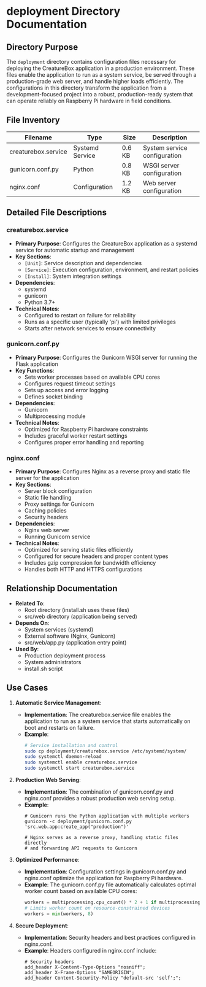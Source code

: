 # deployment Directory Documentation

## Directory Purpose
The `deployment` directory contains configuration files necessary for deploying the CreatureBox application in a production environment. These files enable the application to run as a system service, be served through a production-grade web server, and handle higher loads efficiently. The configurations in this directory transform the application from a development-focused project into a robust, production-ready system that can operate reliably on Raspberry Pi hardware in field conditions.

## File Inventory
| Filename | Type | Size | Description |
|----------|------|------|-------------|
| creaturebox.service | Systemd Service | 0.6 KB | System service configuration |
| gunicorn.conf.py | Python | 0.8 KB | WSGI server configuration |
| nginx.conf | Configuration | 1.2 KB | Web server configuration |

## Detailed File Descriptions

### creaturebox.service
- **Primary Purpose**: Configures the CreatureBox application as a systemd service for automatic startup and management
- **Key Sections**:
  * `[Unit]`: Service description and dependencies
  * `[Service]`: Execution configuration, environment, and restart policies
  * `[Install]`: System integration settings
- **Dependencies**:
  * systemd
  * gunicorn
  * Python 3.7+
- **Technical Notes**: 
  * Configured to restart on failure for reliability
  * Runs as a specific user (typically 'pi') with limited privileges
  * Starts after network services to ensure connectivity

### gunicorn.conf.py
- **Primary Purpose**: Configures the Gunicorn WSGI server for running the Flask application
- **Key Functions**:
  * Sets worker processes based on available CPU cores
  * Configures request timeout settings
  * Sets up access and error logging
  * Defines socket binding
- **Dependencies**:
  * Gunicorn
  * Multiprocessing module
- **Technical Notes**:
  * Optimized for Raspberry Pi hardware constraints
  * Includes graceful worker restart settings
  * Configures proper error handling and reporting

### nginx.conf
- **Primary Purpose**: Configures Nginx as a reverse proxy and static file server for the application
- **Key Sections**:
  * Server block configuration
  * Static file handling
  * Proxy settings for Gunicorn
  * Caching policies
  * Security headers
- **Dependencies**:
  * Nginx web server
  * Running Gunicorn service
- **Technical Notes**:
  * Optimized for serving static files efficiently
  * Configured for secure headers and proper content types
  * Includes gzip compression for bandwidth efficiency
  * Handles both HTTP and HTTPS configurations

## Relationship Documentation
- **Related To**:
  * Root directory (install.sh uses these files)
  * src/web directory (application being served)
- **Depends On**:
  * System services (systemd)
  * External software (Nginx, Gunicorn)
  * src/web/app.py (application entry point)
- **Used By**:
  * Production deployment process
  * System administrators
  * install.sh script

## Use Cases
1. **Automatic Service Management**:
   - **Implementation**: The creaturebox.service file enables the application to run as a system service that starts automatically on boot and restarts on failure.
   - **Example**: 
     ```bash
     # Service installation and control
     sudo cp deployment/creaturebox.service /etc/systemd/system/
     sudo systemctl daemon-reload
     sudo systemctl enable creaturebox.service
     sudo systemctl start creaturebox.service
     ```

2. **Production Web Serving**:
   - **Implementation**: The combination of gunicorn.conf.py and nginx.conf provides a robust production web serving setup.
   - **Example**: 
     ```
     # Gunicorn runs the Python application with multiple workers
     gunicorn -c deployment/gunicorn.conf.py 'src.web.app:create_app("production")'
     
     # Nginx serves as a reverse proxy, handling static files directly
     # and forwarding API requests to Gunicorn
     ```

3. **Optimized Performance**:
   - **Implementation**: Configuration settings in gunicorn.conf.py and nginx.conf optimize the application for Raspberry Pi hardware.
   - **Example**: The gunicorn.conf.py file automatically calculates optimal worker count based on available CPU cores:
     ```python
     workers = multiprocessing.cpu_count() * 2 + 1 if multiprocessing.cpu_count() <= 2 else multiprocessing.cpu_count()
     # Limits worker count on resource-constrained devices
     workers = min(workers, 8)
     ```

4. **Secure Deployment**:
   - **Implementation**: Security headers and best practices configured in nginx.conf.
   - **Example**: Headers configured in nginx.conf include:
     ```
     # Security headers
     add_header X-Content-Type-Options "nosniff";
     add_header X-Frame-Options "SAMEORIGIN";
     add_header Content-Security-Policy "default-src 'self';";
     ```
